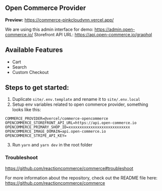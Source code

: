 ## Open Commerce Provider

**Preview:** https://commerce-pinkcloudvnn.vercel.app/

We are using this admin interface for demo: https://admin.open-commerce.io/
Storefront API URL: https://api.open-commerce.io/graphql

## Available Features

- Cart
- Search
- Custom Checkout

## Steps to get started:

1. Duplicate `site/.env.template` and rename it to `site/.env.local`
2. Setup env variables related to open commerce provider, something looks like this:

```
COMMERCE_PROVIDER=@vercel/commerce-opencommerce
OPENCOMMERCE_STOREFRONT_API_URL=https://api.open-commerce.io
OPENCOMMERCE_PRIMARY_SHOP_ID=xxxxxxxxxxxxxxxxxxxxxxxxxxxx
OPENCOMMERCE_IMAGE_DOMAIN=api.open-commerce.io
OPENCOMMERCE_STRIPE_API_KEY=
```

3. Run `yarn` and `yarn dev` in the root folder

### Troubleshoot

https://github.com/reactioncommerce/commerce#troubleshoot

For more information about the repository, check out the README file here: https://github.com/reactioncommerce/commerce
